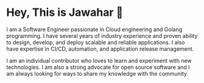 
# Hey, This is Jawahar 👋

I am a Software Engineer passionate in Cloud engineering and Golang programming. I have several years of industry experience and proven ability to design, develop, and deploy scalable and reliable applications. I also have expertise in CI/CD, automation, and application release management.

I am an individual contributor who loves to learn and experiment with new technologies. I am also a strong advocate for open source software and I am always looking for ways to share my knowledge with the community.

